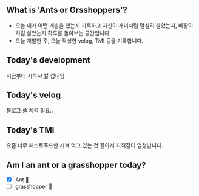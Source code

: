 ## What is 'Ants or Grsshoppers'?

- 오늘 내가 어떤 개발을 했는지 기록하고 자신이 개미처럼 열심히 살았는지, 베짱이처럼 살았는지 하루를 돌아보는 공간입니다.
- 오늘 개발한 것, 오늘 작성한 velog, TMI 등을 기록합니다.
  <br>

## Today's development

지금부터 시작~! 할 겁니당

## Today's velog

블로그 쓸 체력 필요..

## Today's TMI

요즘 너무 패스트푸드만 시켜 먹고 있는 것 같아서 죄책감이 엄청납니다..

## Am I an ant or a grasshopper today?

- [x] Ant 🐜
- [ ] grasshopper 🦗
